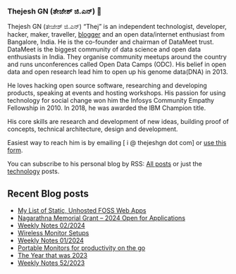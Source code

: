 ### Thejesh GN (ತೇಜೇಶ್ ಜಿ.ಎನ್) 👋

Thejesh GN (ತೇಜೇಶ್ ಜಿ.ಎನ್) “Thej” is an independent technologist, developer, hacker, maker, traveller, [blogger](https://thejeshgn.com/) and an open data/internet enthusiast from Bangalore, India. He is the co-founder and chairman of DataMeet trust. DataMeet is the biggest community of data science and open data enthusiasts in India. They organise community meetups around the country and runs unconferences called Open Data Camps (ODC). His belief in open data and open research lead him to open up his genome data(DNA) in 2013.

He loves hacking open source software, researching and developing products, speaking at events and hosting workshops. His passion for using technology for social change won him the Infosys Community Empathy Fellowship in 2010. In 2018, he was awarded the IBM Champion title.

His core skills are research and development of new ideas, building proof of concepts, technical architecture, design and development.

Easiest way to reach him is by emailing [ i @ thejeshgn dot com] or [use this form](https://thejeshgn.com/contact/).

You can subscribe to his personal blog by RSS: [All posts](https://feeds.thejeshgn.com/thejeshgn) or just the [technology](https://feeds.thejeshgn.com/technology) posts.

## Recent Blog posts
<!-- BLOG-POST-LIST:START -->
- [My List of Static, Unhosted FOSS Web Apps](https://thejeshgn.com/2024/01/16/my-list-of-static-unhosted-foss-web-apps/)
- [Nagarathna Memorial Grant – 2024 Open for Applications](https://thejeshgn.com/2024/01/15/nagarathna-memorial-grant-2024-open-for-applications/)
- [Weekly Notes 02/2024](https://thejeshgn.com/2024/01/12/weekly-notes-02-2024/)
- [Wireless Monitor Setups](https://thejeshgn.com/2024/01/11/wireless-monitor-setups/)
- [Weekly Notes 01/2024](https://thejeshgn.com/2024/01/05/weekly-notes-01-2024/)
- [Portable Monitors for productivity on the go](https://thejeshgn.com/2024/01/04/portable-monitors-for-productivity-on-the-go/)
- [The Year that was 2023](https://thejeshgn.com/2023/12/31/the-year-that-was-2023/)
- [Weekly Notes 52/2023](https://thejeshgn.com/2023/12/29/weekly-notes-52-2023/)
<!-- BLOG-POST-LIST:END -->
